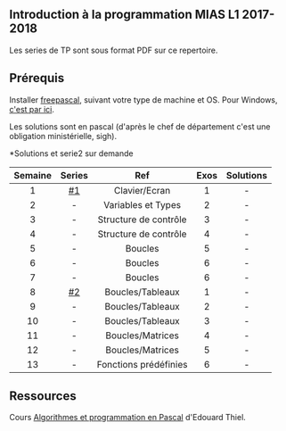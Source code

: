 ## Introduction à la programmation MIAS L1 2017-2018

Les series de TP sont sous format PDF sur ce repertoire.

## Prérequis

Installer [freepascal](https://www.freepascal.org/download.html), suivant votre type de machine et OS. 
Pour Windows, [c'est par ici](https://www.freepascal.org/down/x86_64/win64.html).

Les solutions sont en pascal (d'après le chef de département c'est une obligation ministérielle, sigh).

*Solutions et serie2 sur demande

| Semaine | Series | Ref | Exos | Solutions |
| :---: | :---: | :---: | :---: | :---: | 
| 1 | [#1](./series/1.pdf) | Clavier/Ecran | 1 | - |
| 2 | - | Variables et Types | 2 | - |
| 3 | - | Structure de contrôle | 3 | - |
| 4 | - | Structure de contrôle | 4 | - |
| 5 | - | Boucles | 5 | - |
| 6 | - | Boucles | 6 | - |
| 7 | - | Boucles | 6 |	- |
| 8 | [#2](./series/2.pdf) | Boucles/Tableaux | 1 | - |
| 9 | - | Boucles/Tableaux | 2 | - |
| 10 | - | Boucles/Tableaux | 3 | - |
| 11 | - | Boucles/Matrices | 4 | - |
| 12 | - | Boucles/Matrices | 5 | - |
| 13 | - | Fonctions prédéfinies| 6 | - |

## Ressources
Cours [Algorithmes et programmation en Pascal](https://pageperso.lif.univ-mrs.fr/~edouard.thiel/ens/pascal/cours-mass.pdf) d'Edouard Thiel.
